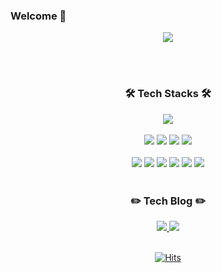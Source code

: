 ### Welcome 👋


<div align="center">
<img src="https://github-readme-stats.vercel.app/api?username=kangyuri1114&show_icons=true">

  </br>  </br>

<h3 align="center"><b>🛠 Tech Stacks 🛠</b></h3>
<p align="center">    
  <img src="https://img.shields.io/badge/Android-3DDC84?style=flat-square&logo=android&logoColor=white">
  </br>
    </br>
    <img src="https://img.shields.io/badge/Kotlin-7F52FF?style=flat-square&logo=Kotlin&logoColor=white"/>
    <img src="https://img.shields.io/badge/Python-3776AB?style=flat-square&logo=Python&logoColor=white">
    <img src="https://img.shields.io/badge/C++-00599C?style=flat-square&logo=C%2B%2B&logoColor=white">
    <img src="https://img.shields.io/badge/C-A8B9CC?style=flat-square&logo=C&logoColor=white">
    </br>       
    </br>
    <img src="https://img.shields.io/badge/Github-181717?style=flat-square&logo=github&logoColor=white">
    <img src="https://img.shields.io/badge/Git-F05032?style=flat-square&logo=git&logoColor=white">
    <img src="https://img.shields.io/badge/Notion-000000?style=flat-square&logo=notion&logoColor=white">
    <img src="https://img.shields.io/badge/Figma-F24E1E?style=flat-square&logo=figma&logoColor=white">
    <img src="https://img.shields.io/badge/Androidstudio-3DDC84?style=flat-square&logo=androidstudio&logoColor=white">
    <img src="https://img.shields.io/badge/VSCode-007ACC?style=flat-square&logo=visualstudiocode&logoColor=white">
    </br>
    </br>


<h3 align="center"><b>✏️ Tech Blog ✏️</b></h3>
<div align="center">
   <a href="https://velog.io/@kangyuri1114">
      <img src="https://img.shields.io/badge/Velog_Yuri-3DDC84?style=badge&logo=Velog&logoColor=white"/>
   </a>
   <a href="https://www.notion.so/RIYU-RESUME-f640e5898a9a4c3f9b392c6d9297e84b">
      <img src="https://img.shields.io/badge/Notion-000000?style=badge&logo=Notion&logoColor=white"/>
   </a>
</div>


</br>

  [![Hits](https://hits.seeyoufarm.com/api/count/incr/badge.svg?url=https%3A%2F%2Fgithub.com%2Fkangyuri1114&count_bg=%235181FF&title_bg=%2398CEFF&icon=&icon_color=%2351ADFF&title=hits&edge_flat=true)](https://hits.seeyoufarm.com)

